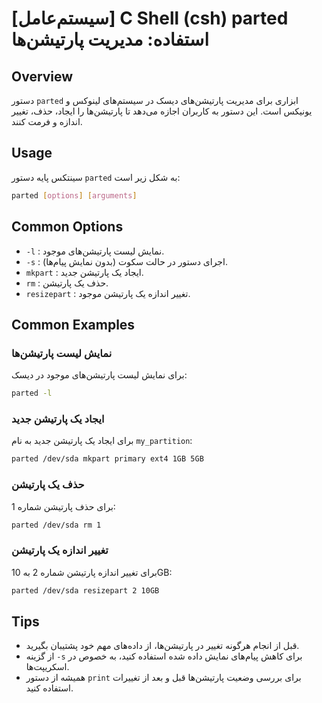 # [سیستم‌عامل] C Shell (csh) parted استفاده: مدیریت پارتیشن‌ها

## Overview
دستور `parted` ابزاری برای مدیریت پارتیشن‌های دیسک در سیستم‌های لینوکس و یونیکس است. این دستور به کاربران اجازه می‌دهد تا پارتیشن‌ها را ایجاد، حذف، تغییر اندازه و فرمت کنند.

## Usage
سینتکس پایه دستور `parted` به شکل زیر است:

```bash
parted [options] [arguments]
```

## Common Options
- `-l` : نمایش لیست پارتیشن‌های موجود.
- `-s` : اجرای دستور در حالت سکوت (بدون نمایش پیام‌ها).
- `mkpart` : ایجاد یک پارتیشن جدید.
- `rm` : حذف یک پارتیشن.
- `resizepart` : تغییر اندازه یک پارتیشن موجود.

## Common Examples
### نمایش لیست پارتیشن‌ها
برای نمایش لیست پارتیشن‌های موجود در دیسک:
```bash
parted -l
```

### ایجاد یک پارتیشن جدید
برای ایجاد یک پارتیشن جدید به نام `my_partition`:
```bash
parted /dev/sda mkpart primary ext4 1GB 5GB
```

### حذف یک پارتیشن
برای حذف پارتیشن شماره 1:
```bash
parted /dev/sda rm 1
```

### تغییر اندازه یک پارتیشن
برای تغییر اندازه پارتیشن شماره 2 به 10GB:
```bash
parted /dev/sda resizepart 2 10GB
```

## Tips
- قبل از انجام هرگونه تغییر در پارتیشن‌ها، از داده‌های مهم خود پشتیبان بگیرید.
- از گزینه `-s` برای کاهش پیام‌های نمایش داده شده استفاده کنید، به خصوص در اسکریپت‌ها.
- همیشه از دستور `print` برای بررسی وضعیت پارتیشن‌ها قبل و بعد از تغییرات استفاده کنید.